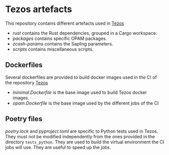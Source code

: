 # Tezos artefacts

This repository contains different artefacts used in [Tezos](https://gitlab.com/tezos/tezos)

- *rust* contains the Rust dependencies, grouped in a Cargo workspace.
- *packages* contains specific OPAM packages.
- *zcash-params* contains the Sapling parameters.
- *scripts* contains miscellaneous scripts.

## Dockerfiles

Several dockerfiles are provided to build docker images used in the CI of the repository [Tezos](https://gitlab.com/tezos/tezos)
- *minimal.Dockerfile* is the base image used to build Tezos docker images.
- *opam.Dockerfile* is the base image used by the different jobs of the CI

## Poetry files

*poetry.lock* and *pyproject.toml* are specific to Python tests used in Tezos.
They must not be modified independently from the ones provided in the directory
`tests_python`.
They are used to build the virtual environment the CI jobs will use. They are
useful to speed up the jobs.
